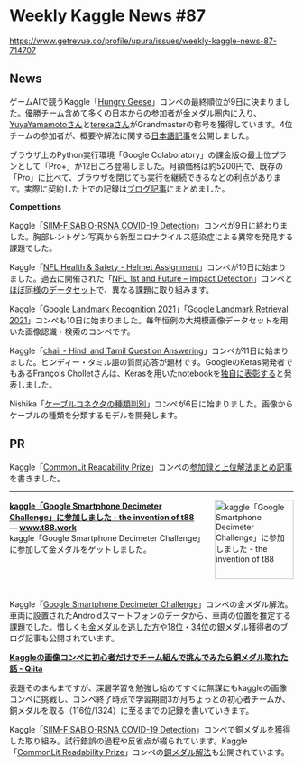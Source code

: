 # Weekly Kaggle News #87
https://www.getrevue.co/profile/upura/issues/weekly-kaggle-news-87-714707
<h3><h2>News</h2><p>ゲームAIで競うKaggle「<a href="https://www.kaggle.com/c/hungry-geese/?utm_campaign=Weekly%20Kaggle%20News&amp;utm_medium=email&amp;utm_source=Revue%20newsletter" target="_blank">Hungry Geese</a>」コンペの最終順位が9日に決まりました。<a href="https://dena.com/jp/press/4774" target="_blank">優勝チーム</a>含めて多くの日本からの参加者が金メダル圏内に入り、<a href="https://www.kaggle.com/nejumi" target="_blank">YuyaYamamotoさん</a>と<a href="https://www.kaggle.com/tereka" target="_blank">terekaさん</a>がGrandmasterの称号を獲得しています。4位チームの参加者が、概要や解法に関する<a href="https://www.currypurin.com/entry/hungry-geese-2" target="_blank">日本語記事</a>を公開しました。</p><p>ブラウザ上のPython実行環境「Google Colaboratory」の課金版の最上位プランとして「Pro+」が12日ごろ登場しました。月額価格は約5200円で、既存の「Pro」に比べて、ブラウザを閉じても実行を継続できるなどの利点があります。実際に契約した上での記録は<a href="https://upura.hatenablog.com/entry/2021/08/12/144546" target="_blank">ブログ記事</a>にまとめました。</p><p><strong>Competitions</strong></p><p>Kaggle「<a href="https://www.kaggle.com/c/siim-covid19-detection/" target="_blank">SIIM-FISABIO-RSNA COVID-19 Detection</a>」コンペが9日に終わりました。胸部レントゲン写真から新型コロナウイルス感染症による異常を発見する課題でした。</p><p>Kaggle「<a href="https://www.kaggle.com/c/nfl-health-and-safety-helmet-assignment" target="_blank">NFL Health &amp; Safety - Helmet Assignment</a>」コンペが10日に始まりました。過去に開催された「<a href="https://www.kaggle.com/c/nfl-impact-detection/" target="_blank">NFL 1st and Future – Impact Detection</a>」コンペと<a href="https://www.kaggle.com/c/nfl-health-and-safety-helmet-assignment/discussion/264154" target="_blank">ほぼ同様のデータセット</a>で、異なる課題に取り組みます。</p><p>Kaggle「<a href="https://www.kaggle.com/c/landmark-recognition-2021" target="_blank">Google Landmark Recognition 2021</a>」「<a href="https://www.kaggle.com/c/landmark-retrieval-2021" target="_blank">Google Landmark Retrieval 2021</a>」コンペも10日に始まりました。毎年恒例の大規模画像データセットを用いた画像認識・検索のコンペです。</p><p>Kaggle「<a href="https://www.kaggle.com/c/chaii-hindi-and-tamil-question-answering" target="_blank">chaii - Hindi and Tamil Question Answering</a>」コンペが11日に始まりました。ヒンディー・タミル語の質問応答が題材です。GoogleのKeras開発者でもあるFrançois Cholletさんは、Kerasを用いたnotebookを<a href="https://twitter.com/fchollet/status/1425965441269190665?s=20" target="_blank">独自に表彰する</a>と発表しました。</p><p>Nishika「<a href="https://www.nishika.com/competitions/19/summary" target="_blank">ケーブルコネクタの種類判別</a>」コンペが6日に始まりました。画像からケーブルの種類を分類するモデルを開発します。</p><h2>PR</h2><p>Kaggle「<a href="https://www.kaggle.com/c/commonlitreadabilityprize" target="_blank">CommonLit Readability Prize</a>」コンペの<a href="https://upura.hatenablog.com/entry/2021/08/08/182756" target="_blank">参加録と上位解法まとめ記事</a>を書きました。</p></h3>
<hr>
<p>
<img width="140" height="140" alt="kaggle「Google Smartphone Decimeter Challenge」に参加しました - the invention of t88" style="float: right; margin-left: 20px; margin-bottom: 20px;" src="https://s3.amazonaws.com/revue/items/images/010/450/786/thumb/20210809154240.png?1628565427" />
<strong style='display: block;'><a href="https://www.t88.work/entry/2021/08/10/005037?utm_campaign=Weekly%20Kaggle%20News&amp;utm_medium=email&amp;utm_source=Revue%20newsletter">kaggle「Google Smartphone Decimeter Challenge」に参加しました - the invention of t88</a> &mdash; <a href="https://www.t88.work/entry/2021/08/10/005037">www.t88.work</a></strong>
kaggle「Google Smartphone Decimeter Challenge」に参加して金メダルをゲットしました。
</p>
<div style='clear: both;'></div>
<p><p>Kaggle「<a href="https://www.kaggle.com/c/google-smartphone-decimeter-challenge?utm_campaign=Weekly%20Kaggle%20News&amp;utm_medium=email&amp;utm_source=Revue%20newsletter" target="_blank">Google Smartphone Decimeter Challenge</a>」コンペの金メダル解法。車両に設置されたAndroidスマートフォンのデータから、車両の位置を推定する課題でした。惜しくも<a href="https://takaito0423.hatenablog.com/entry/2021/08/07/235842" target="_blank">金メダルを逃した方</a>や<a href="https://kutohonn.hatenablog.com/entry/2021/08/09/102120" target="_blank">18位</a>・<a href="https://noleff.hatenablog.com/entry/2021/08/10/190051" target="_blank">34位</a>の銀メダル獲得者のブログ記事も公開されています。</p></p>
<p>
<strong style='display: block;'><a href="https://qiita.com/RedBull_132/items/97a1fefc8d00d6d4d520?utm_campaign=Weekly%20Kaggle%20News&amp;utm_medium=email&amp;utm_source=Revue%20newsletter">Kaggleの画像コンペに初心者だけでチーム組んで挑んでみたら銅メダル取れた話 - Qiita</a></strong>
<p>表題そのまんまですが、深層学習を勉強し始めてすぐに無謀にもkaggleの画像コンペに挑戦し、コンペ終了時点で学習期間3か月ちょっとの初心者チームが、銅メダルを取る（116位/1324）に至るまでの記録を書いていきます。</p>
</p>
<p><p>Kaggle「<a href="https://www.kaggle.com/c/siim-covid19-detection/" target="_blank">SIIM-FISABIO-RSNA COVID-19 Detection</a>」コンペで銅メダルを獲得した取り組み。試行錯誤の過程や反省点が綴られています。Kaggle「<a href="https://www.kaggle.com/c/commonlitreadabilityprize" target="_blank">CommonLit Readability Prize</a>」コンペの<a href="https://cpptake.com/archives/855" target="_blank">銅メダル解法</a>も公開されています。</p></p>
